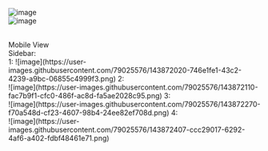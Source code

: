 ![image](https://user-images.githubusercontent.com/79025576/143871799-5774eb9d-a7b8-4a56-9a8a-bf71051264f0.png)
<br/>
![image](https://user-images.githubusercontent.com/79025576/143871871-70ff2c5d-e3c4-4332-a631-ec07b64965a6.png)

<br/>
Mobile View
<br/>
Sidebar:<br/>
1: ![image](https://user-images.githubusercontent.com/79025576/143872020-746e1fe1-43c2-4239-a9bc-06855c4999f3.png)
2:<br/>
![image](https://user-images.githubusercontent.com/79025576/143872110-fac7b9f1-cfc0-486f-ac8d-fa5ae2028c95.png)
3:<br/>
![image](https://user-images.githubusercontent.com/79025576/143872270-f70a548d-cf23-4607-98b4-24ee82ef708d.png)
4:<br/>
![image](https://user-images.githubusercontent.com/79025576/143872407-ccc29017-6292-4af6-a402-fdbf48461e71.png)
